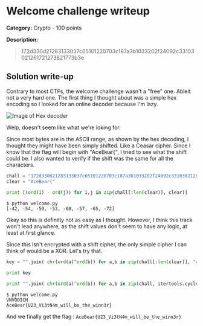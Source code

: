 # Welcome challenge writeup

**Category:** Crypto - 100 points

**Description:**

> 172d330d21283133037c65101220703c187a3b1033202f24092c33103021261721273821773b3e


## Solution write-up

Contrary to most CTFs, the welcome challenge wasn't a "free" one. Ableit not a very hard one.
The first thing I thought about was a simple hex encoding so I looked for an online decoder because I'm lazy.

![Image of Hex decoder](./hex_decoder.png)

Welp, doesn't seem like what we're loking for. 


Since most bytes are in the ASCII range, as shown by the hex decoding, I thought they might have been simply shifted. Like a Ceasar cipher.
Since I know that the flag will begin with "AceBear{", I tried to see what the shift could be. I also wanted to verify if the shift was the same for all the characters.

```python
chall = "172d330d21283133037c65101220703c187a3b1033202f24092c33103021261721273821773b3e".decode("hex")
clear = "AceBear{"
  
print [(ord(i) - ord(j)) for i,j in zip(chall[:len(clear)], clear)]
```

```
$ python welcome.py 
[-42, -54, -50, -53, -68, -57, -65, -72]
```

Okay so this is definitly not as easy as I thought. However, I think this track won't lead anywhere, as the shift values don't seem to have any logic, at least at first glance.

Since this isn't encrypted with a shift cipher, the only simple cipher I can think of would be a XOR. Let's try that.

```python
key = "".join( chr(ord(a)^ord(b)) for a,b in zip(chall[:len(clear)], "clear") )

print key

print "".join( chr(ord(a)^ord(b)) for a,b in zip(chall, itertools.cycle(key)) )
```

```
$ python welcome.py 
VNVODICH
AceBear{U23_Vi3tN4m_will_be_the_winn3r}
```

And we finally get the flag : `AceBear{U23_Vi3tN4m_will_be_the_winn3r}`
